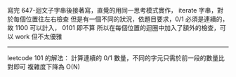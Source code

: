 
寫完 647-迴文子字串後接著寫，直覺的用同一思考模式實作，
iterate 字串，對於每個位置往左右檢查
但是有一個不同的狀況，依題目要求，0/1 必須是連續的，故 1100 可以計入， 0101 即不算
所以在每個位置的迴圈中加入了額外的檢查，可以 work 但不太優雅

--- 

leetcode 101 的解法：
計算連續的 0/1 數量，不同的字元只需於前一段的數量比對即可
複雜度下降為 O(N)